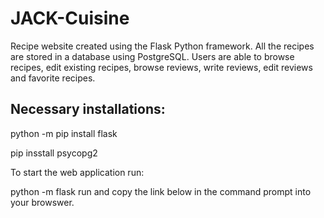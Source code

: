 # JACK-Cuisine
Recipe website created using the Flask Python framework. All the recipes are stored in a database using PostgreSQL. Users are able to browse recipes, edit existing recipes, browse reviews, write reviews, edit reviews and favorite recipes.

## Necessary installations:


python -m pip install flask

pip insstall psycopg2


To start the web application run:

python -m flask run and copy the link below in the command prompt into your browswer. 






